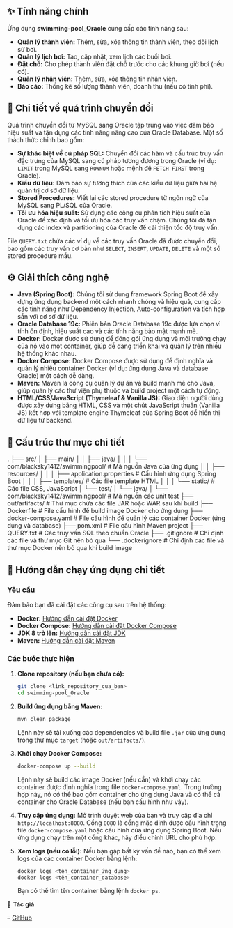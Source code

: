 ## ✨ Tính năng chính

Ứng dụng **swimming-pool_Oracle** cung cấp các tính năng sau:

* **Quản lý thành viên:** Thêm, sửa, xóa thông tin thành viên, theo dõi lịch sử bơi.
* **Quản lý lịch bơi:** Tạo, cập nhật, xem lịch các buổi bơi.
* **Đặt chỗ:** Cho phép thành viên đặt chỗ trước cho các khung giờ bơi (nếu có).
* **Quản lý nhân viên:** Thêm, sửa, xóa thông tin nhân viên.
* **Báo cáo:** Thống kê số lượng thành viên, doanh thu (nếu có tính phí).

## 🔄 Chi tiết về quá trình chuyển đổi

Quá trình chuyển đổi từ MySQL sang Oracle tập trung vào việc đảm bảo hiệu suất và tận dụng các tính năng nâng cao của Oracle Database. Một số thách thức chính bao gồm:

* **Sự khác biệt về cú pháp SQL:** Chuyển đổi các hàm và cấu trúc truy vấn đặc trưng của MySQL sang cú pháp tương đương trong Oracle (ví dụ: `LIMIT` trong MySQL sang `ROWNUM` hoặc mệnh đề `FETCH FIRST` trong Oracle).
* **Kiểu dữ liệu:** Đảm bảo sự tương thích của các kiểu dữ liệu giữa hai hệ quản trị cơ sở dữ liệu.
* **Stored Procedures:** Viết lại các stored procedure từ ngôn ngữ của MySQL sang PL/SQL của Oracle.
* **Tối ưu hóa hiệu suất:** Sử dụng các công cụ phân tích hiệu suất của Oracle để xác định và tối ưu hóa các truy vấn chậm. Chúng tôi đã tận dụng các index và partitioning của Oracle để cải thiện tốc độ truy vấn.

File `QUERY.txt` chứa các ví dụ về các truy vấn Oracle đã được chuyển đổi, bao gồm các truy vấn cơ bản như `SELECT`, `INSERT`, `UPDATE`, `DELETE` và một số stored procedure mẫu.

## ⚙️ Giải thích công nghệ

* **Java (Spring Boot):** Chúng tôi sử dụng framework Spring Boot để xây dựng ứng dụng backend một cách nhanh chóng và hiệu quả, cung cấp các tính năng như Dependency Injection, Auto-configuration và tích hợp sẵn với cơ sở dữ liệu.
* **Oracle Database 19c:** Phiên bản Oracle Database 19c được lựa chọn vì tính ổn định, hiệu suất cao và các tính năng bảo mật mạnh mẽ.
* **Docker:** Docker được sử dụng để đóng gói ứng dụng và môi trường chạy của nó vào một container, giúp dễ dàng triển khai và quản lý trên nhiều hệ thống khác nhau.
* **Docker Compose:** Docker Compose được sử dụng để định nghĩa và quản lý nhiều container Docker (ví dụ: ứng dụng Java và database Oracle) một cách dễ dàng.
* **Maven:** Maven là công cụ quản lý dự án và build mạnh mẽ cho Java, giúp quản lý các thư viện phụ thuộc và build project một cách tự động.
* **HTML/CSS/JavaScript (Thymeleaf & Vanilla JS):** Giao diện người dùng được xây dựng bằng HTML, CSS và một chút JavaScript thuần (Vanilla JS) kết hợp với template engine Thymeleaf của Spring Boot để hiển thị dữ liệu từ backend.

## 📁 Cấu trúc thư mục chi tiết
.
├── src/
│   ├── main/
│   │   ├── java/
│   │   │   └── com/blacksky1412/swimmingpool/  # Mã nguồn Java của ứng dụng
│   │   ├── resources/
│   │   │   ├── application.properties         # Cấu hình ứng dụng Spring Boot
│   │   │   ├── templates/                   # Các file template HTML
│   │   │   └── static/                      # Các file CSS, JavaScript
│   └── test/
│       └── java/
│           └── com/blacksky1412/swimmingpool/  # Mã nguồn các unit test
├── out/artifacts/                             # Thư mục chứa các file JAR hoặc WAR sau khi build
├── Dockerfile                                 # File cấu hình để build image Docker cho ứng dụng
├── docker-compose.yaml                        # File cấu hình để quản lý các container Docker (ứng dụng và database)
├── pom.xml                                    # File cấu hình Maven project
├── QUERY.txt                                  # Các truy vấn SQL theo chuẩn Oracle
├── .gitignore                                 # Chỉ định các file và thư mục Git nên bỏ qua
└── .dockerignore                              # Chỉ định các file và thư mục Docker nên bỏ qua khi build image


## 🚀 Hướng dẫn chạy ứng dụng chi tiết

### Yêu cầu

Đảm bảo bạn đã cài đặt các công cụ sau trên hệ thống:

* **Docker:** [Hướng dẫn cài đặt Docker](<link_huong_dan_cai_dat_docker>)
* **Docker Compose:** [Hướng dẫn cài đặt Docker Compose](<link_huong_dan_cai_dat_docker_compose>)
* **JDK 8 trở lên:** [Hướng dẫn cài đặt JDK](<link_huong_dan_cai_dat_jdk>)
* **Maven:** [Hướng dẫn cài đặt Maven](<link_huong_dan_cai_dat_maven>)

### Các bước thực hiện

1.  **Clone repository (nếu bạn chưa có):**
    ```bash
    git clone <link_repository_cua_ban>
    cd swimming-pool_Oracle
    ```

2.  **Build ứng dụng bằng Maven:**
    ```bash
    mvn clean package
    ```
    Lệnh này sẽ tải xuống các dependencies và build file `.jar` của ứng dụng trong thư mục `target` (hoặc `out/artifacts/`).

3.  **Khởi chạy Docker Compose:**
    ```bash
    docker-compose up --build
    ```
    Lệnh này sẽ build các image Docker (nếu cần) và khởi chạy các container được định nghĩa trong file `docker-compose.yaml`. Trong trường hợp này, nó có thể bao gồm container cho ứng dụng Java và có thể cả container cho Oracle Database (nếu bạn cấu hình như vậy).

4.  **Truy cập ứng dụng:**
    Mở trình duyệt web của bạn và truy cập địa chỉ `http://localhost:8080`. Cổng `8080` là cổng mặc định được cấu hình trong file `docker-compose.yaml` hoặc cấu hình của ứng dụng Spring Boot. Nếu ứng dụng chạy trên một cổng khác, hãy điều chỉnh URL cho phù hợp.

5.  **Xem logs (nếu có lỗi):**
    Nếu bạn gặp bất kỳ vấn đề nào, bạn có thể xem logs của các container Docker bằng lệnh:
    ```bash
    docker logs <tên_container_ứng_dụng>
    docker logs <tên_container_database>
    ```
    Bạn có thể tìm tên container bằng lệnh `docker ps`.

📌 **Tác giả**

 – [GitHub](BlackSky1412)
